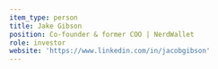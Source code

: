 ```yaml
---
item_type: person
title: Jake Gibson
position: Co-founder & former COO | NerdWallet
role: investor
website: 'https://www.linkedin.com/in/jacobgibson'
---
```


